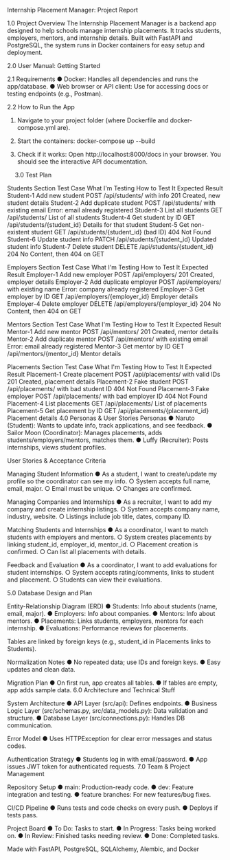 Internship Placement Manager: Project Report

1.0 Project Overview
The Internship Placement Manager is a backend app designed to help schools manage internship placements. It tracks students, employers, mentors, and internship details. Built with FastAPI and PostgreSQL, the system runs in Docker containers for easy setup and deployment.

2.0 User Manual: Getting Started

2.1 Requirements
●	Docker: Handles all dependencies and runs the app/database.
●	Web browser or API client: Use for accessing docs or testing endpoints (e.g., Postman).

2.2 How to Run the App
1.	Navigate to your project folder (where Dockerfile and docker-compose.yml are).
2.	Start the containers:
docker-compose up --build

3.	Check if it works:
Open http://localhost:8000/docs in your browser.
You should see the interactive API documentation.

 
3.0 Test Plan

Students Section
Test Case	What I'm Testing	How to Test It	Expected Result
Student-1	Add new student	POST /api/students/ with info	201 Created, new student details
Student-2	Add duplicate student	POST /api/students/ with existing email	Error: email already registered
Student-3	List all students	GET /api/students/	List of all students
Student-4	Get student by ID	GET /api/students/{student_id}	Details for that student
Student-5	Get non-existent student	GET /api/students/{student_id} (bad ID)	404 Not Found
Student-6	Update student info	PATCH /api/students/{student_id}	Updated student info
Student-7	Delete student	DELETE /api/students/{student_id}	204 No Content, then 404 on GET

Employers Section
Test Case	What I'm Testing	How to Test It	Expected Result
Employer-1	Add new employer	POST /api/employers/	201 Created, employer details
Employer-2	Add duplicate employer	POST /api/employers/ with existing name	Error: company already registered
Employer-3	Get employer by ID	GET /api/employers/{employer_id}	Employer details
Employer-4	Delete employer	DELETE /api/employers/{employer_id}	204 No Content, then 404 on GET

Mentors Section
Test Case	What I'm Testing	How to Test It	Expected Result
Mentor-1	Add new mentor	POST /api/mentors/	201 Created, mentor details
Mentor-2	Add duplicate mentor	POST /api/mentors/ with existing email	Error: email already registered
Mentor-3	Get mentor by ID	GET /api/mentors/{mentor_id}	Mentor details

Placements Section
Test Case	What I'm Testing	How to Test It	Expected Result
Placement-1	Create placement	POST /api/placements/ with valid IDs	201 Created, placement details
Placement-2	Fake student	POST /api/placements/ with bad student ID	404 Not Found
Placement-3	Fake employer	POST /api/placements/ with bad employer ID	404 Not Found
Placement-4	List placements	GET /api/placements/	List of placements
Placement-5	Get placement by ID	GET /api/placements/{placement_id}	Placement details
4.0 Personas & User Stories
Personas
●	Naruto (Student): Wants to update info, track applications, and see feedback.
●	Sailor Moon (Coordinator): Manages placements, adds students/employers/mentors, matches them.
●	Luffy (Recruiter): Posts internships, views student profiles.

User Stories & Acceptance Criteria

Managing Student Information
●	As a student, I want to create/update my profile so the coordinator can see my info.
○	System accepts full name, email, major.
○	Email must be unique.
○	Changes are confirmed.

Managing Companies and Internships
●	As a recruiter, I want to add my company and create internship listings.
○	System accepts company name, industry, website.
○	Listings include job title, dates, company ID.

Matching Students and Internships
●	As a coordinator, I want to match students with employers and mentors.
○	System creates placements by linking student_id, employer_id, mentor_id.
○	Placement creation is confirmed.
○	Can list all placements with details.

Feedback and Evaluation
●	As a coordinator, I want to add evaluations for student internships.
○	System accepts rating/comments, links to student and placement.
○	Students can view their evaluations.

5.0 Database Design and Plan

Entity-Relationship Diagram (ERD)
●	Students: Info about students (name, email, major).
●	Employers: Info about companies.
●	Mentors: Info about mentors.
●	Placements: Links students, employers, mentors for each internship.
●	Evaluations: Performance reviews for placements.

Tables are linked by foreign keys (e.g., student_id in Placements links to Students).

Normalization Notes
●	No repeated data; use IDs and foreign keys.
●	Easy updates and clean data.

Migration Plan
●	On first run, app creates all tables.
●	If tables are empty, app adds sample data.
6.0 Architecture and Technical Stuff

System Architecture
●	API Layer (src/api): Defines endpoints.
●	Business Logic Layer (src/schemas.py, src/data_models.py): Data validation and structure.
●	Database Layer (src/connections.py): Handles DB communication.

Error Model
●	Uses HTTPException for clear error messages and status codes.

Authentication Strategy
●	Students log in with email/password.
●	App issues JWT token for authenticated requests.
7.0 Team & Project Management

Repository Setup
●	main: Production-ready code.
●	dev: Feature integration and testing.
●	feature branches: For new features/bug fixes.

CI/CD Pipeline
●	Runs tests and code checks on every push.
●	Deploys if tests pass.

Project Board
●	To Do: Tasks to start.
●	In Progress: Tasks being worked on.
●	In Review: Finished tasks needing review.
●	Done: Completed tasks.

Made with FastAPI, PostgreSQL, SQLAlchemy, Alembic, and Docker
